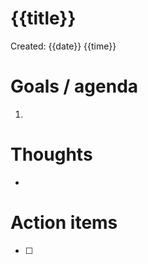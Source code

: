# {{title}}
Created: {{date}} {{time}}


# Goals / agenda
1. 

# Thoughts 
- 

# Action items
- [ ] 


